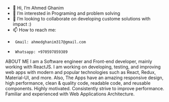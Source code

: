 - 👋 Hi, I’m Ahmed Ghanim
- 👀 I’m interested in Programing and problem solving
- 💞️ I’m looking to collaborate on developing custome solutions with impact :)
- 📫 How to reach me:
-      Gmail: ahmedghanim317@gmail.com
-      Whatsapp: +970597859389

ABOUT ME
I am a Software engineer and Front-end developer, mainly working with ReactJS.
I am working on developing, testing, and improving web apps with modern and
popular technologies such as React, Redux, Material-UI, and more.
Also, The Apps have an amazing responsive design, high performance, clean &
quality code, readable code, and reusable components.
Highly motivated. Consistently strive to improve performance. Familiar and
experienced with Web Applications Architecture.
<!---
ahmedghanim7/ahmedghanim7 is a ✨ special ✨ repository because its `README.md` (this file) appears on your GitHub profile.
You can click the Preview link to take a look at your changes.
--->
